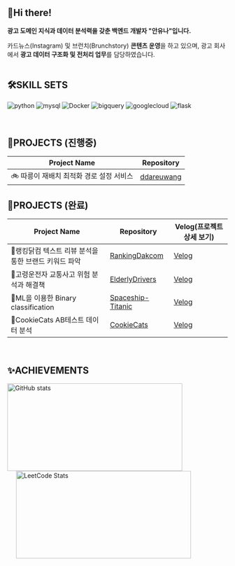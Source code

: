 ## 👋Hi there!
**광고 도메인 지식과 데이터 분석력을 갖춘 백엔드 개발자 "안유나"입니다.** </br>

카드뉴스(Instagram) 및 브런치(Brunchstory) **콘텐츠 운영**을 하고 있으며, 광고 회사에서 **광고 데이터 구조화 및 전처리 업무**를 담당하였습니다.</br>
</br>

## 🛠SKILL SETS
![python](https://img.shields.io/badge/Python-3776AB.svg?&style=for-the-badge&logo=Python&logoColor=ECD53F)
![mysql](https://img.shields.io/badge/mysql-4479A1.svg?&style=for-the-badge&logo=mysql&logoColor=FFFFFF)
![Docker](https://img.shields.io/badge/docker-2496ED.svg?&style=for-the-badge&logo=docker&logoColor=FFFFFF)
![bigquery](https://img.shields.io/badge/googlebigquery-669DF6.svg?&style=for-the-badge&logo=googlebigquery&logoColor=FFFFFF)
![googlecloud](https://img.shields.io/badge/googlecloud-4285F4.svg?&style=for-the-badge&logo=googlecloud&logoColor=FFFFFF)
![flask](https://img.shields.io/badge/flask-000000.svg?&style=for-the-badge&logo=flask&logoColor=FFFFFF)

</br>

## 💽PROJECTS (진행중)
|Project Name|Repository|
|------|----|
|🚲 따릉이 재배치 최적화 경로 설정 서비스| [ddareuwang](https://github.com/Public-BIke-Project/ddareuwang)|

## 💽PROJECTS (완료)
|Project Name|Repository|Velog(프로젝트 상세 보기)|
|------|----|---|
|🍗랭킹닭컴 텍스트 리뷰 분석을 통한 브랜드 키워드 파악| [RankingDakcom](https://github.com/pompom33/RankingDakcom)|[Velog](https://velog.io/@pompom_33/%EB%9E%AD%ED%82%B9%EB%8B%AD%EC%BB%B4-%EC%A0%9C%ED%92%88-%EB%A6%AC%EB%B7%B0-%EB%B6%84%EC%84%9D)|
|🚕고령운전자 교통사고 위험 분석과 해결책|[ElderlyDrivers](https://github.com/pompom33/ElderlyDrivers)|[Velog](https://velog.io/@pompom_33/%EA%B3%A0%EB%A0%B9%EC%9A%B4%EC%A0%84%EC%9E%90-%EA%B5%90%ED%86%B5%EC%82%AC%EA%B3%A0-%EC%9B%90%EC%9D%B8-%EB%B6%84%EC%84%9D%EA%B3%BC-%ED%95%B4%EA%B2%B0%EC%B1%85)|
|🚀ML을 이용한 Binary classification|[Spaceship-Titanic](https://github.com/pompom33/Spaceship-Titanic)|[Velog](https://velog.io/@pompom_33/Spaceship-Titanic-Kaggle-%EA%B2%BD%EC%A7%84%EB%8C%80%ED%9A%8C)|
|🍪CookieCats AB테스트 데이터 분석|[CookieCats](https://github.com/pompom33/CookieCats)|[Velog](https://velog.io/@pompom_33/Cookie-Cats-AB-%ED%85%8C%EC%8A%A4%ED%8A%B8-%EA%B2%B0%EA%B3%BC-%EB%8D%B0%EC%9D%B4%ED%84%B0-%EB%B6%84%EC%84%9D)
</br>

## ✨ACHIEVEMENTS
<div align="left">
  <img src="https://github-readme-stats.vercel.app/api?username=pompom33&theme=dracula_icons=true" alt="GitHub stats" width="400" height="200" />
  <img src="https://leetcard.jacoblin.cool/YUNA_030?theme=wtf&font=Khula" alt="LeetCode Stats" width="400" height="200" style="margin-left:20px;" />
</div>


